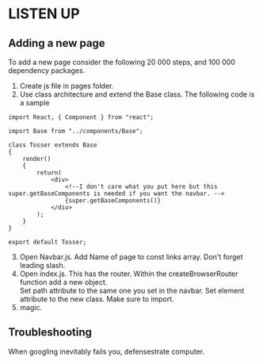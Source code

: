 # LISTEN UP

## Adding a new page

To add a new page consider the following 20 000 steps, and 100 000 dependency packages.

1. Create js file in pages folder.
2. Use class architecture and extend the Base class. The following code is a sample
```
import React, { Component } from "react";

import Base from "../components/Base";

class Tosser extends Base
{
    render()
    {
        return(
            <div>
                <!--I don't care what you put here but this super.getBaseComponents is needed if you want the navbar. -->
                {super.getBaseComponents()}
            </div>
        );  
    }
}

export default Tosser;
```

3. Open Navbar.js. Add Name of page to const links array. Don't forget leading slash.
4. Open index.js. This has the router. Within the createBrowserRouter function add a new object. <br> Set path attribute to the same one you set in the navbar. Set element attribute to the new class. Make sure to import.
5. magic.

## Troubleshooting
When googling inevitably fails you, defensestrate computer.